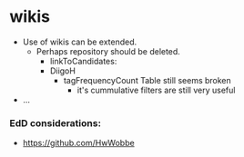 # wikis
- Use of wikis can be extended.
  - Perhaps repository should be deleted.
    -  linkToCandidates:
      - DiigoH
        - tagFrequencyCount Table still seems broken
          - it's cummulative filters are still very useful
- ...

### EdD considerations:
- https://github.com/HwWobbe
